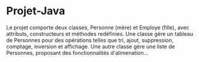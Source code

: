# Projet-Java
Le projet comporte deux classes, Personne (mère) et Employe (fille), avec attributs, constructeurs et méthodes redéfinies. Une classe gère un tableau de Personnes pour des opérations telles que tri, ajout, suppression, comptage, inversion et affichage. Une autre classe gère une liste de Personnes, proposant des fonctionnalités d'alimenation...
